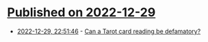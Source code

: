 # [Published on 2022-12-29](index.md)

* [2022-12-29, 22:51:46](https://news.ycombinator.com/item?id=34179185) - [Can a Tarot card reading be defamatory?](https://popehat.substack.com/p/can-a-tarot-card-reading-be-defamatory)
